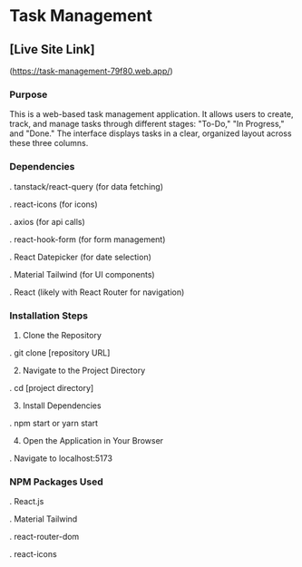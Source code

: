# Task Management

## [Live Site Link]

(https://task-management-79f80.web.app/)

### Purpose

This is a web-based task management application. It allows users to create, track, and manage tasks through different stages: "To-Do," "In Progress," and "Done." The interface displays tasks in a clear, organized layout across these three columns.

### Dependencies

. tanstack/react-query (for data fetching)

. react-icons (for icons)

. axios (for api calls)

. react-hook-form (for form management)

. React Datepicker (for date selection)

. Material Tailwind (for UI components)

. React (likely with React Router for navigation)

### Installation Steps

1. Clone the Repository

. git clone [repository URL]

2. Navigate to the Project Directory

. cd [project directory]

3. Install Dependencies

. npm start or yarn start

4. Open the Application in Your Browser

. Navigate to localhost:5173

### NPM Packages Used

. React.js

. Material Tailwind

. react-router-dom

. react-icons
